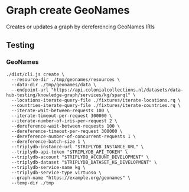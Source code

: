 # Graph create GeoNames

Creates or updates a graph by dereferencing GeoNames IRIs

## Testing

### GeoNames

    ./dist/cli.js create \
      --resource-dir ./tmp/geonames/resources \
      --data-dir ./tmp/geonames/data \
      --endpoint-url "https://api.colonialcollections.nl/datasets/data-hub-testing/knowledge-graph/services/kg/sparql" \
      --locations-iterate-query-file ./fixtures/iterate-locations.rq \
      --countries-iterate-query-file ./fixtures/iterate-countries.rq \
      --iterate-wait-between-requests 100 \
      --iterate-timeout-per-request 300000 \
      --iterate-number-of-iris-per-request 2 \
      --dereference-wait-between-requests 100 \
      --dereference-timeout-per-request 300000 \
      --dereference-number-of-concurrent-requests 1 \
      --dereference-batch-size 1 \
      --triplydb-instance-url "$TRIPLYDB_INSTANCE_URL" \
      --triplydb-api-token "$TRIPLYDB_API_TOKEN" \
      --triplydb-account "$TRIPLYDB_ACCOUNT_DEVELOPMENT" \
      --triplydb-dataset "$TRIPLYDB_DATASET_KG_DEVELOPMENT" \
      --triplydb-service-name kg \
      --triplydb-service-type virtuoso \
      --graph-name "https://example.org/geonames" \
      --temp-dir ./tmp
